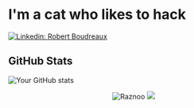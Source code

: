 # I'm a cat who likes to hack

[![Linkedin: Robert Boudreaux](https://img.shields.io/badge/-LinkedIn-black.svg?style=flat-square&logo=linkedin&colorB=555)](https://www.linkedin.com/in/robert-boudreaux-1620811bb/)

## GitHub Stats
![Your GitHub stats](https://github-readme-stats.vercel.app/api?username=Raznoo&show_icons=true&theme=radical)

<p align="center">
  <img src="https://github-readme-streak-stats.herokuapp.com/?user=Raznoo&theme=radical" alt="Raznoo" />
  <img src="https://github-readme-stats.vercel.app/api/top-langs/?username=Raznoo&theme=radical&hide=glsl,python" />
</p>